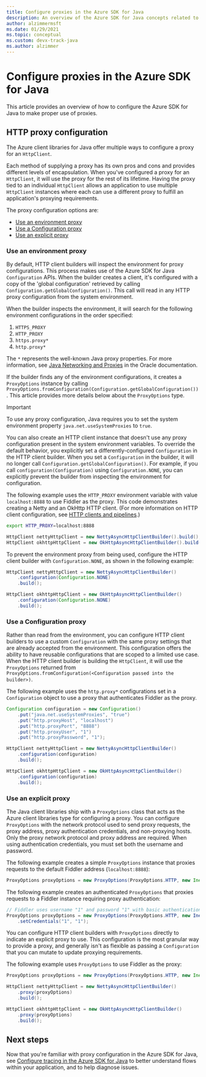 ```yaml
---
title: Configure proxies in the Azure SDK for Java
description: An overview of the Azure SDK for Java concepts related to proxying
author: alzimmermsft
ms.date: 01/29/2021
ms.topic: conceptual
ms.custom: devx-track-java
ms.author: alzimmer
---
```


# Configure proxies in the Azure SDK for Java

This article provides an overview of how to configure the Azure SDK for Java to make proper use of proxies.

## HTTP proxy configuration

The Azure client libraries for Java offer multiple ways to configure a proxy for an `HttpClient`.

Each method of supplying a proxy has its own pros and cons and provides different levels of encapsulation. When you've configured a proxy for an `HttpClient`, it will use the proxy for the rest of its lifetime. Having the proxy tied to an individual `HttpClient` allows an application to use multiple `HttpClient` instances where each can use a different proxy to fulfill an application's proxying requirements.

The proxy configuration options are:

* [Use an environment proxy](#use-an-environment-proxy)
* [Use a Configuration proxy](#use-a-configuration-proxy)
* [Use an explicit proxy](#use-an-explicit-proxy)

### Use an environment proxy

By default, HTTP client builders will inspect the environment for proxy configurations. This process makes use of the Azure SDK for Java `Configuration` APIs. When the builder creates a client, it's configured with a copy of the 'global configuration' retrieved by calling `Configuration.getGlobalConfiguration()`. This call will read in any HTTP proxy configuration from the system environment.

When the builder inspects the environment, it will search for the following environment configurations in the order specified:

1. `HTTPS_PROXY`
2. `HTTP_PROXY`
3. `https.proxy*`
4. `http.proxy*`

The `*` represents the well-known Java proxy properties. For more information, see [Java Networking and Proxies](https://docs.oracle.com/javase/8/docs/technotes/guides/net/proxies.html) in the Oracle documentation.

If the builder finds any of the environment configurations, it creates a `ProxyOptions` instance by calling `ProxyOptions.fromConfiguration(Configuration.getGlobalConfiguration())`. This article provides more details below about the `ProxyOptions` type.

> [!Important]
> To use any proxy configuration, Java requires you to set the system environment property `java.net.useSystemProxies` to `true`.

You can also create an HTTP client instance that doesn't use any proxy configuration present in the system environment variables. To override the default behavior, you explicitly set a differently-configured `Configuration` in the HTTP client builder. When you set a `Configuration` in the builder, it will no longer call `Configuration.getGlobalConfiguration()`. For example, if you call `configuration(Configuration)` using `Configuration.NONE`, you can explicitly prevent the builder from inspecting the environment for configuration.

The following example uses the `HTTP_PROXY` environment variable with value `localhost:8888` to use Fiddler as the proxy. This code demonstrates creating a Netty and an OkHttp HTTP client. (For more information on HTTP client configuration, see [HTTP clients and pipelines](http-client-pipeline.md).)

```bash
export HTTP_PROXY=localhost:8888
```

```java
HttpClient nettyHttpClient = new NettyAsyncHttpClientBuilder().build();
HttpClient okhttpHttpClient = new OkHttpAsyncHttpClientBuilder().build();
```

To prevent the environment proxy from being used, configure the HTTP client builder with `Configuration.NONE`, as shown in the following example:

```java
HttpClient nettyHttpClient = new NettyAsyncHttpClientBuilder()
    .configuration(Configuration.NONE)
    .build();

HttpClient okhttpHttpClient = new OkHttpAsyncHttpClientBuilder()
    .configuration(Configuration.NONE)
    .build();
```

### Use a Configuration proxy

Rather than read from the environment, you can configure HTTP client builders to use a custom `Configuration` with the same proxy settings that are already accepted from the environment. This configuration offers the ability to have reusable configurations that are scoped to a limited use case. When the HTTP client builder is building the `HttpClient`, it will use the `ProxyOptions` returned from `ProxyOptions.fromConfiguration(<Configuration passed into the builder>)`.

The following example uses the `http.proxy*` configurations set in a `Configuration` object to use a proxy that authenticates Fiddler as the proxy.

```java
Configuration configuration = new Configuration()
    .put("java.net.useSystemProxies", "true")
    .put("http.proxyHost", "localhost")
    .put("http.proxyPort", "8888")
    .put("http.proxyUser", "1")
    .put("http.proxyPassword", "1");

HttpClient nettyHttpClient = new NettyAsyncHttpClientBuilder()
    .configuration(configuration)
    .build();

HttpClient okhttpHttpClient = new OkHttpAsyncHttpClientBuilder()
    .configuration(configuration)
    .build();
```

### Use an explicit proxy

The Java client libraries ship with a `ProxyOptions` class that acts as the Azure client libraries type for configuring a proxy. You can configure `ProxyOptions` with the network protocol used to send proxy requests, the proxy address, proxy authentication credentials, and non-proxying hosts. Only the proxy network protocol and proxy address are required. When using authentication credentials, you must set both the username and password.

The following example creates a simple `ProxyOptions` instance that proxies requests to the default Fiddler address (`localhost:8888`):

```java
ProxyOptions proxyOptions = new ProxyOptions(ProxyOptions.HTTP, new InetSocketAddress("localhost", 8888));
```

The following example creates an authenticated `ProxyOptions` that proxies requests to a Fiddler instance requiring proxy authentication:

```java
// Fiddler uses username "1" and password "1" with basic authentication as its proxy authentication requirement.
ProxyOptions proxyOptions = new ProxyOptions(ProxyOptions.HTTP, new InetSocketAddess("localhost", 8888))
    .setCredentials("1", "1");
```

You can configure HTTP client builders with `ProxyOptions` directly to indicate an explicit proxy to use. This configuration is the most granular way to provide a proxy, and generally isn't as flexible as passing a `Configuration` that you can mutate to update proxying requirements.

The following example uses `ProxyOptions` to use Fiddler as the proxy:

```java
ProxyOptions proxyOptions = new ProxyOptions(ProxyOptions.HTTP, new InetSocketAddress("localhost", 8888));

HttpClient nettyHttpClient = new NettyAsyncHttpClientBuilder()
    .proxy(proxyOptions)
    .build();

HttpClient okhttpHttpClient = new OkHttpAsyncHttpClientBuilder()
    .proxy(proxyOptions)
    .build();
```

## Next steps

Now that you're familiar with proxy configuration in the Azure SDK for Java, see [Configure tracing in the Azure SDK for Java](tracing.md) to better understand flows within your application, and to help diagnose issues.

